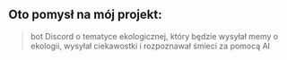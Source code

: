 ## Oto pomysł na mój projekt:
> bot Discord o tematyce ekologicznej, który będzie wysyłał memy o ekologii, wysyłał ciekawostki i rozpoznawał śmieci za pomocą AI